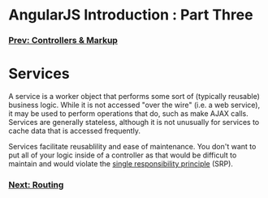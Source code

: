 AngularJS Introduction : Part Three
===================================

### [Prev: Controllers & Markup](https://github.com/scottoffen/ps-notes/blob/master/angularjs-introduction-02.md) ###

# Services #

A service is a worker object that performs some sort of (typically reusable) business logic. While it is not accessed "over the wire" (i.e. a web service), it may be used to perform operations that do, such as make AJAX calls.  Services are generally stateless, although it is not unusually for services to cache data that is accessed frequently.

Services facilitate reusablility and ease of maintenance. You don't want to put all of your logic inside of a controller as that would be difficult to maintain and would violate the [single responsibility principle](https://github.com/scottoffen/ps-notes/blob/master/solid-introduction.md#single-responsibility-principle) (SRP).

### [Next: Routing](https://github.com/scottoffen/ps-notes/blob/master/angularjs-introduction-04.md) ###
